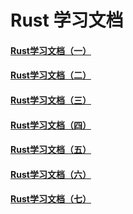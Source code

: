 # Rust 学习文档

#### [Rust学习文档（一）](/Rust文档/Rust入门教程（一）/)

#### [Rust学习文档（二）](/Rust文档/Rust入门教程（二）/)

#### [Rust学习文档（三）](/Rust文档/Rust入门教程（三）/)

#### [Rust学习文档（四）](/Rust文档/Rust入门教程（四）/)

#### [Rust学习文档（五）](/Rust文档/Rust入门教程（五）/)

#### [Rust学习文档（六）](/Rust文档/Rust入门教程（六）/)

#### [Rust学习文档（七）](/Rust文档/Rust入门教程（七）/)